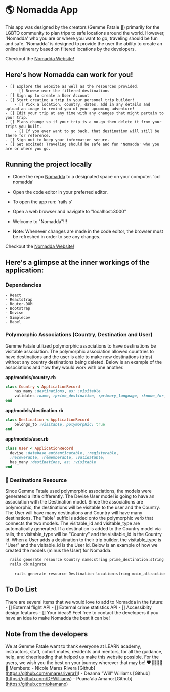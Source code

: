# 🌎 Nomadda App
This app was designed by the creators (Gemme Fatale 💎) primarily for the LGBTQ community to plan trips to safe locations around the world. However, 'Nomadda' who you are or where you want to go, traveling should be fun and safe. 'Nomadda' is designed to provide the user the ability to create an online intinerary based on filtered locations by the developers. 

Checkout the [Nomadda Website!](https://calm-river-47523.herokuapp.com/)

## Here's how Nomadda can work for you!
    - [] Explore the website as well as the resources provided.
        - [] Browse over the filtered destinations
    - [] Sign up to create a User Account
    - [] Start creating a trip in your personal trip builder!
        - [] Pick a location, country, dates, add in any details and upload an image to remind you of your upcoming adventure!
    - [] Edit your trip at any time with any changes that might pertain to your trip.
    - [] Plans change so if your trip is a no-go then delete it from your trips you built. 
        - [] If you ever want to go back, that destination will still be there for reference. 
    - [] Sign out to keep your information secure.
    - [] Get excited! Traveling should be safe and fun 'Nomadda' who you are or where you go. 


## Running the project locally
- Clone the repo [Nomadda](https://github.com/Gemme-Fatale/nomadda) to a designated space on your computer.
'cd nomadda'
- Open the code editor in your preferred editor.
- To open the app run: 
'rails s' 
- Open a web browser and navigate to "localhost:3000"
- Welcome to "Nomadda"!!!

- Note: Whenever changes are made in the code editor, the browser must be refreshed in order to see any changes. 

Checkout the [Nomadda Website!](https://calm-river-47523.herokuapp.com/)


## Here's a glimpse at the inner workings of the application:  

### Dependancies
    - React
    - Reactstrap
    - Router-DOM
    - Bootstrap
    - Devise
    - Simplecov 
    - Babel

### Polymorphic Associations (Country, Destination and User)
Gemme Fatale utilized polymorphic associations to have destinations be visitable association. The polymorphic association allowed countries to have destinations and the user is able to make new destinations (trips) without any country destinations being deleted. Below is an example of the associations and how they would work with one another. 

**app/models/country.rb**
```ruby
class Country < ApplicationRecord
    has_many :destinations, as: :visitable
    validates :name, :prime_destination, :primary_language, :known_for, :climate, :nightlife, :image, presence: true
end
```
**app/models/destination.rb**
```ruby
class Destination < ApplicationRecord
    belongs_to :visitable, polymorphic: true
end
```
**app/models/user.rb**
```ruby
class User < ApplicationRecord
  devise :database_authenticatable, :registerable,
  :recoverable, :rememberable, :validatable;
  has_many :destinations, as: :visitable
end
```

### 🛫 Destinations Resource
Since Gemme Fatale used polymorphic associations, the models were generated a little differently. The Devise User model is going to have an association with the Destination model. Since the associations are polymorphic, the destinations will be visitable to the user and the Country. The User will have many destinations and Country will have many destinations. The "able" suffix is added onto the polymorphic verb that connects the two models. The visitable_id and visitable_type are automatically generated. If a destination is added to the Country model via rails, the visitable_type will be "Country" and the visitable_id is the Country id. When a User adds a destination to their trip builder, the visitable_type is "User" and the visitable_id is the User id. Below is an example of how we created the models (minus the User) for Nomadda.

```bash
  rails generate resource Country name:string prime_destination:string primary_language:string known_for:string climate:string nightlife:string image:text
  rails db:migrate
```
```bash
    rails generate resource Destination location:string main_attraction:string start_date:date end_date:date travelers:integer trip_details:text family_friendly:boolean image:text country:string visitable_id:integer visitable_type: string rails db:migrate  
```

## To Do List
There are several items that we would love to add to Nomadda in the future:
    - [] External flight API
    - [] External crime statistics API
    - [] Accessiblity design features
    - [] Your ideas!! Feel free to contact the developers if you have an idea to make Nomadda the best it can be!


## Note from the developers
We at Gemme Fatale want to thank everyone at LEARN academy, instructors, staff, cohort mates, residents and mentors, for all the guidance, help, and cheerleading that helped us make this website possible. For the users, we wish you the best on your journey wherever that may be! ❤️🧡💛💚💙💜
    Members:
    - Nicole Mares Rivera [Github] (https://github.com/nmaresrivera11)
    - Deanna "Will" Williams [Github] (https://github.com/DFWilliams)
    - Puana'ala Amano: [Github] (https://github.com/pkamano)